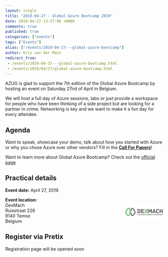 ```yaml
---
layout: single
title: "2019-04-27 - Global Azure Bootcamp 2019"
date: 2019-04-27 13:37:00 +0000
comments: true
published: true
categories: ["events"]
tags: ["Events"]
alias: ["/events/2019-04-27---global-azure-bootcamp"]
author: Kris van der Mast
redirect_from:
 - /events/2019-04-27---global-azure-bootcamp.html
 - /events/2019/04/27/global-azure-bootcamp.html
---
```


AZUG is glad to support the 7th edition of the Global Azure Bootcamp by hosting an event on Saturday 27nd of April in Belgium.

We will host a full day of Azure sessions, labs or just provide a workspace for people who have been thinking of a side project but are looking for a partner in crime. Networking is key and we want to make it a fun day for every attendee.

## Agenda

Want to speak, showcase your demo, talk about how you started with Azure or why you chose Azure over other vendors? Fill in the [__Call For Papers__](https://sessionize.com/global-azure-bootcamp-belgium-2019/)!

Want to learn more about Global Azure Bootcamp? Check out the [official page](https://global.azurebootcamp.net/)

## Practical details

**Event date:** April 27, 2019

**Event location:**<br />
<img width="120" height="60" align="right" alt="" src="/assets/media/sponsors/dexmach-logo.png">DexMach<br />
Ruisstraat 226<br />
9140 Temse<br />
Belgium

## Register via Pretix

Registration page will be opened soon